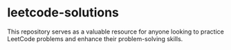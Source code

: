 # leetcode-solutions
This repository serves as a valuable resource for anyone looking to practice LeetCode problems and enhance their problem-solving skills.

